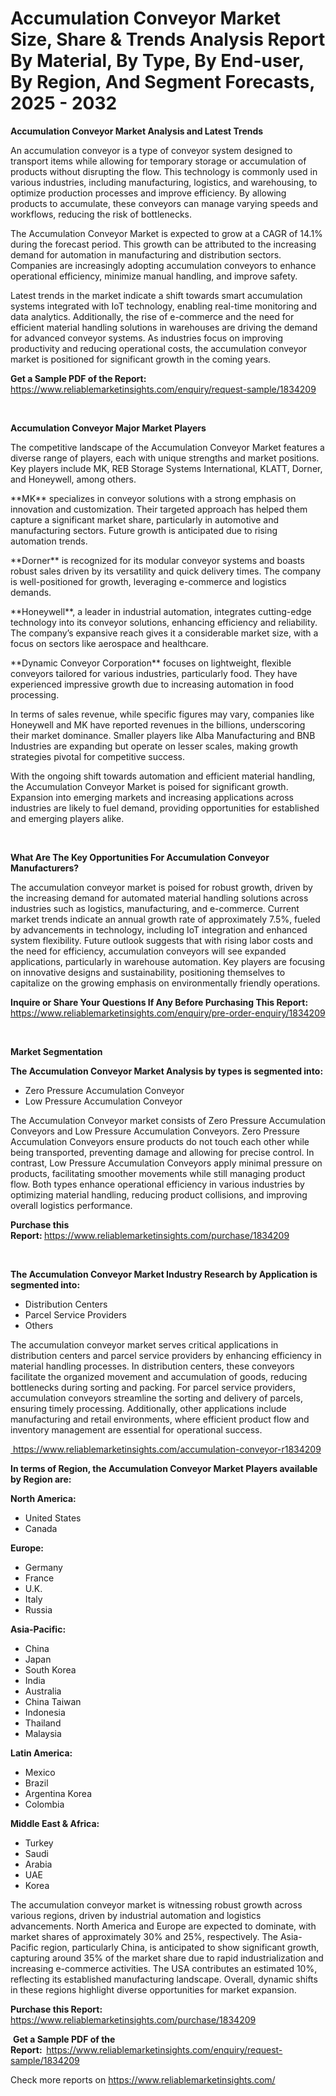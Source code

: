 <p><h1>Accumulation Conveyor Market Size, Share & Trends Analysis Report By Material, By Type, By End-user, By Region, And Segment Forecasts, 2025 - 2032</h1></p><p><strong>Accumulation Conveyor Market Analysis and Latest Trends</strong></p>
<p><p>An accumulation conveyor is a type of conveyor system designed to transport items while allowing for temporary storage or accumulation of products without disrupting the flow. This technology is commonly used in various industries, including manufacturing, logistics, and warehousing, to optimize production processes and improve efficiency. By allowing products to accumulate, these conveyors can manage varying speeds and workflows, reducing the risk of bottlenecks.</p><p>The Accumulation Conveyor Market is expected to grow at a CAGR of 14.1% during the forecast period. This growth can be attributed to the increasing demand for automation in manufacturing and distribution sectors. Companies are increasingly adopting accumulation conveyors to enhance operational efficiency, minimize manual handling, and improve safety. </p><p>Latest trends in the market indicate a shift towards smart accumulation systems integrated with IoT technology, enabling real-time monitoring and data analytics. Additionally, the rise of e-commerce and the need for efficient material handling solutions in warehouses are driving the demand for advanced conveyor systems. As industries focus on improving productivity and reducing operational costs, the accumulation conveyor market is positioned for significant growth in the coming years.</p></p>
<p><strong>Get a Sample PDF of the Report:&nbsp;</strong> <a href="https://www.reliablemarketinsights.com/enquiry/request-sample/1834209?utm_campaign=1938&utm_medium=2&utm_source=Github&utm_content=ia&utm_term=22022025&utm_id=accumulation-conveyor">https://www.reliablemarketinsights.com/enquiry/request-sample/1834209</a></p>
<p>&nbsp;</p>
<p><strong>Accumulation Conveyor Major Market Players</strong></p>
<p><p>The competitive landscape of the Accumulation Conveyor Market features a diverse range of players, each with unique strengths and market positions. Key players include MK, REB Storage Systems International, KLATT, Dorner, and Honeywell, among others.</p><p>**MK** specializes in conveyor solutions with a strong emphasis on innovation and customization. Their targeted approach has helped them capture a significant market share, particularly in automotive and manufacturing sectors. Future growth is anticipated due to rising automation trends.</p><p>**Dorner** is recognized for its modular conveyor systems and boasts robust sales driven by its versatility and quick delivery times. The company is well-positioned for growth, leveraging e-commerce and logistics demands.</p><p>**Honeywell**, a leader in industrial automation, integrates cutting-edge technology into its conveyor solutions, enhancing efficiency and reliability. The company’s expansive reach gives it a considerable market size, with a focus on sectors like aerospace and healthcare.</p><p>**Dynamic Conveyor Corporation** focuses on lightweight, flexible conveyors tailored for various industries, particularly food. They have experienced impressive growth due to increasing automation in food processing.</p><p>In terms of sales revenue, while specific figures may vary, companies like Honeywell and MK have reported revenues in the billions, underscoring their market dominance. Smaller players like Alba Manufacturing and BNB Industries are expanding but operate on lesser scales, making growth strategies pivotal for competitive success.</p><p>With the ongoing shift towards automation and efficient material handling, the Accumulation Conveyor Market is poised for significant growth. Expansion into emerging markets and increasing applications across industries are likely to fuel demand, providing opportunities for established and emerging players alike.</p></p>
<p>&nbsp;</p>
<p><strong>What Are The Key Opportunities For Accumulation Conveyor Manufacturers?</strong></p>
<p><p>The accumulation conveyor market is poised for robust growth, driven by the increasing demand for automated material handling solutions across industries such as logistics, manufacturing, and e-commerce. Current market trends indicate an annual growth rate of approximately 7.5%, fueled by advancements in technology, including IoT integration and enhanced system flexibility. Future outlook suggests that with rising labor costs and the need for efficiency, accumulation conveyors will see expanded applications, particularly in warehouse automation. Key players are focusing on innovative designs and sustainability, positioning themselves to capitalize on the growing emphasis on environmentally friendly operations.</p></p>
<p><strong>Inquire or Share Your Questions If Any Before Purchasing This Report:</strong> <a href="https://www.reliablemarketinsights.com/enquiry/pre-order-enquiry/1834209?utm_campaign=1938&utm_medium=2&utm_source=Github&utm_content=ia&utm_term=22022025&utm_id=accumulation-conveyor">https://www.reliablemarketinsights.com/enquiry/pre-order-enquiry/1834209</a></p>
<p>&nbsp;</p>
<p><strong>Market Segmentation</strong></p>
<p><strong>The Accumulation Conveyor Market Analysis by types is segmented into:</strong></p>
<p><ul><li>Zero Pressure Accumulation Conveyor</li><li>Low Pressure Accumulation Conveyor</li></ul></p>
<p><p>The Accumulation Conveyor market consists of Zero Pressure Accumulation Conveyors and Low Pressure Accumulation Conveyors. Zero Pressure Accumulation Conveyors ensure products do not touch each other while being transported, preventing damage and allowing for precise control. In contrast, Low Pressure Accumulation Conveyors apply minimal pressure on products, facilitating smoother movements while still managing product flow. Both types enhance operational efficiency in various industries by optimizing material handling, reducing product collisions, and improving overall logistics performance.</p></p>
<p><strong>Purchase this Report:&nbsp;</strong><a href="https://www.reliablemarketinsights.com/purchase/1834209?utm_campaign=1938&utm_medium=2&utm_source=Github&utm_content=ia&utm_term=22022025&utm_id=accumulation-conveyor">https://www.reliablemarketinsights.com/purchase/1834209</a></p>
<p>&nbsp;</p>
<p><strong>The Accumulation Conveyor Market Industry Research by Application is segmented into:</strong></p>
<p><ul><li>Distribution Centers</li><li>Parcel Service Providers</li><li>Others</li></ul></p>
<p><p>The accumulation conveyor market serves critical applications in distribution centers and parcel service providers by enhancing efficiency in material handling processes. In distribution centers, these conveyors facilitate the organized movement and accumulation of goods, reducing bottlenecks during sorting and packing. For parcel service providers, accumulation conveyors streamline the sorting and delivery of parcels, ensuring timely processing. Additionally, other applications include manufacturing and retail environments, where efficient product flow and inventory management are essential for operational success.</p></p>
<p><a href="https://www.reliablemarketinsights.com/accumulation-conveyor-r1834209?utm_campaign=1938&utm_medium=2&utm_source=Github&utm_content=ia&utm_term=22022025&utm_id=accumulation-conveyor">&nbsp;https://www.reliablemarketinsights.com/accumulation-conveyor-r1834209</a></p>
<p><strong>In terms of Region, the Accumulation Conveyor Market Players available by Region are:</strong></p>
<p>
    <p> <strong> North America: </strong>
        <ul>
            <li>United States</li>
            <li>Canada</li>
        </ul>
        </p> 
    <p> <strong> Europe: </strong>
        <ul>
            <li>Germany</li>
            <li>France</li>
            <li>U.K.</li>
            <li>Italy</li>
            <li>Russia</li>
        </ul>
        </p> 
    <p> <strong> Asia-Pacific: </strong>
        <ul>
            <li>China</li>
            <li>Japan</li>
            <li>South Korea</li>
            <li>India</li>
            <li>Australia</li>
            <li>China Taiwan</li>
            <li>Indonesia</li>
            <li>Thailand</li>
            <li>Malaysia</li>
        </ul>
        </p> 
    <p> <strong> Latin America: </strong>
        <ul>
            <li>Mexico</li>
            <li>Brazil</li>
            <li>Argentina Korea</li>
            <li>Colombia</li>
        </ul>
        </p> 
    <p> <strong> Middle East & Africa: </strong>
        <ul>
            <li>Turkey</li>
            <li>Saudi</li>
            <li>Arabia</li>
            <li>UAE</li>
            <li>Korea</li>
        </ul>
    </p>
    </p>
<p><p>The accumulation conveyor market is witnessing robust growth across various regions, driven by industrial automation and logistics advancements. North America and Europe are expected to dominate, with market shares of approximately 30% and 25%, respectively. The Asia-Pacific region, particularly China, is anticipated to show significant growth, capturing around 35% of the market share due to rapid industrialization and increasing e-commerce activities. The USA contributes an estimated 10%, reflecting its established manufacturing landscape. Overall, dynamic shifts in these regions highlight diverse opportunities for market expansion.</p></p>
<p><strong>Purchase this Report: </strong><a href="https://www.reliablemarketinsights.com/purchase/1834209?utm_campaign=1938&utm_medium=2&utm_source=Github&utm_content=ia&utm_term=22022025&utm_id=accumulation-conveyor">https://www.reliablemarketinsights.com/purchase/1834209</a></p>
<p>&nbsp;<strong>Get a Sample PDF of the Report:&nbsp;&nbsp;</strong><a href="https://www.reliablemarketinsights.com/enquiry/request-sample/1834209?utm_campaign=1938&utm_medium=2&utm_source=Github&utm_content=ia&utm_term=22022025&utm_id=accumulation-conveyor">https://www.reliablemarketinsights.com/enquiry/request-sample/1834209</a></p>
<p><strong></strong></p>
<p>Check more reports on <a href="https://www.reliablemarketinsights.com/?utm_campaign=1938&utm_medium=2&utm_source=Github&utm_content=ia&utm_term=22022025&utm_id=accumulation-conveyor">https://www.reliablemarketinsights.com/</a></p>